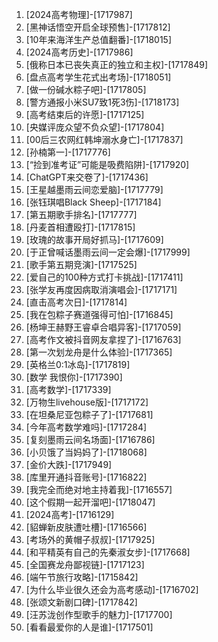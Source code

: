
1. [2024高考物理]-[1717987]
1. [黑神话悟空开启全球预售]-[1717812]
1. [10年来海洋生产总值翻番]-[1718015]
1. [2024高考历史]-[1717986]
1. [俄称日本已丧失真正的独立和主权]-[1717849]
1. [盘点高考学生花式出考场]-[1718051]
1. [做一份碱水粽子吧]-[1717805]
1. [警方通报小米SU7致1死3伤]-[1718173]
1. [高考结束后的许愿]-[1717125]
1. [央媒评庞众望不负众望]-[1717804]
1. [00后三农网红韩坤溺水身亡]-[1717837]
1. [孙楠第一]-[1717776]
1. [“捡到准考证”可能是吸费陷阱]-[1717920]
1. [ChatGPT来交卷了]-[1717436]
1. [王星越墨雨云间恋爱脑]-[1717779]
1. [张钰琪唱Black Sheep]-[1717184]
1. [第五期歌手排名]-[1717777]
1. [丹麦首相遭殴打]-[1717815]
1. [玫瑰的故事开局好抓马]-[1717609]
1. [于正曾喊话墨雨云间一定会爆]-[1717999]
1. [歌手第五期竞演]-[1717525]
1. [爱自己的100种方式打卡挑战]-[1717411]
1. [张学友再度因病取消演唱会]-[1717171]
1. [直击高考次日]-[1717814]
1. [我在包粽子赛道强得可怕]-[1716845]
1. [杨坤王赫野王睿卓合唱异客]-[1717059]
1. [高考作文被抖音网友拿捏了]-[1716763]
1. [第一次划龙舟是什么体验]-[1717365]
1. [英格兰0:1冰岛]-[1717819]
1. [数学 我恨你]-[1717390]
1. [高考数学]-[1717339]
1. [万物生livehouse版]-[1717172]
1. [在坦桑尼亚包粽子了]-[1717681]
1. [今年高考数学难吗]-[1717284]
1. [复刻墨雨云间名场面]-[1716786]
1. [小贝饿了当妈妈了]-[1718068]
1. [金价大跌]-[1717949]
1. [库里开通抖音账号]-[1716822]
1. [我完全而绝对地主持着我]-[1716557]
1. [这个假期一起开溜吧]-[1718047]
1. [2024高考]-[1716129]
1. [貂蝉新皮肤遭吐槽]-[1716566]
1. [考场外的黄帽子叔叔]-[1717925]
1. [和平精英有自己的先秦淑女步]-[1717668]
1. [全国赛龙舟鄙视链]-[1717123]
1. [端午节旅行攻略]-[1715842]
1. [为什么毕业很久还会为高考感动]-[1716702]
1. [张颂文新剧口碑]-[1717842]
1. [汪苏泷创作型歌手的魅力]-[1717700]
1. [看看最爱你的人是谁]-[1717501]